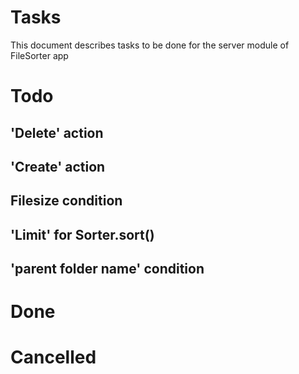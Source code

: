 # Tasks

This document describes tasks to be done for the server module of FileSorter app

# Todo

## 'Delete' action

## 'Create' action

## Filesize condition

## 'Limit' for Sorter.sort()

## 'parent folder name' condition

# Done

# Cancelled